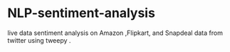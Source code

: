 # NLP-sentiment-analysis
live data sentiment analysis on Amazon ,Flipkart, and Snapdeal data from twitter using tweepy .
